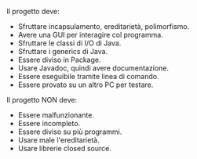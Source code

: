 Il progetto deve:
-  Sfruttare incapsulamento, ereditarietà, polimorfismo.
-  Avere una GUI per interagire col programma.
-  Sfruttare le classi di I/O di Java.
-  Sfruttare i generics di Java.
-  Essere diviso in Package.
-  Usare Javadoc, quindi avere documentazione.
-  Essere eseguibile tramite linea di comando.
-  Essere provato su un altro PC per testare.

Il progetto NON deve:
-  Essere malfunzionante.
-  Essere incompleto.
-  Essere diviso su più programmi.
-  Usare male l'ereditarietà.
-  Usare librerie closed source.
